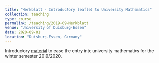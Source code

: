```yaml
---
title: "Merkblatt - Introductory leaflet to University Mathematics"
collection: teaching
type: course
permalink: /teaching/2019-09-Merkblatt
venue: "University of Duisburg-Essen"
date: 2020-09-01
location: "Duisburg-Essen, Germany"
---
```


Introductory [material](https://github.com/JoKaBus/Merkblatt/blob/master/MerkblattMathematikVorkurs2019.pdf) to ease the entry into university mathematics for the winter semester 2019/2020.

